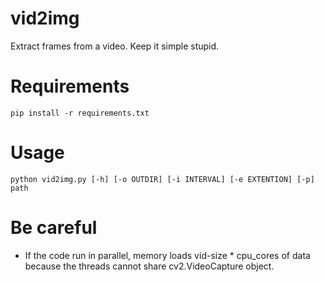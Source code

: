 # vid2img
Extract frames from a video. Keep it simple stupid.

# Requirements
```bash: Requirements
pip install -r requirements.txt
```

# Usage
```bash: Usage
python vid2img.py [-h] [-o OUTDIR] [-i INTERVAL] [-e EXTENTION] [-p] path
```

# Be careful
- If the code run in parallel, memory loads vid-size * cpu_cores of data because the threads cannot share cv2.VideoCapture object.